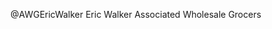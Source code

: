 @AWGEricWalker
Eric Walker
Associated Wholesale Grocers 

<!---
AWGEricWalker/AWGEricWalker is a ✨ special ✨ repository because its `README.md` (this file) appears on your GitHub profile.
You can click the Preview link to take a look at your changes.
--->
